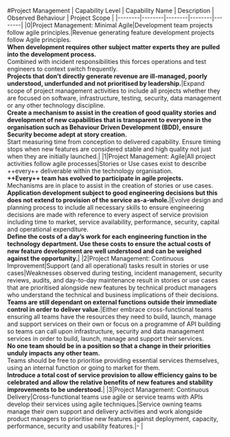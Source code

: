 #Project Management
| Capability Level | Capability Name | Description | Observed Behaviour | Project Scope |
|--------|--------|--------|--------|--------|
|0|Project Management: Minimal Agile|Development team projects follow agile principles.|Revenue generating feature development projects follow Agile principles.<br>**When development requires other subject matter experts they are pulled into the development process.**<br>Combined with incident responsibilities this forces operations and test engineers to context switch frequently.<br>**Projects that don’t directly generate revenue are ill-managed, poorly understood, underfunded and not prioritised by leadership.**|Expand scope of project management activities to include all projects whether they are focused on software, infrastructure, testing, security, data management or any other technology discipline.<br>**Create a mechanism to assist in the creation of good quality stories and development of new capabilities that is transparent to everyone in the organisation such as Behaviour Driven Development (BDD), ensure Security become adept at story creation.**<br>Start measuring time from conception to delivered capability. Ensure timing stops when new features are considered stable and high quality not just when they are initially launched.|
|1|Project Management: Agile|All project activities follow agile processes|Stories or Use cases exist to describe ++every++ deliverable within the technology organisation.<br>**++Every++ team has evolved to participate in agile projects.**<br>Mechanisms are in place to assist in the creation of stories or use cases.<br>**Application development subject to good engineering decisions but this does not extend to provision of the service as-a-whole.**|Evolve design and planning process to include all necessary skills to ensure engineering decisions are made with reference to every aspect of service provision including time to market, service availability, performance, security, capital and operational expenditure.<br>**Define the costs of a day’s work for each engineering function in the technology department. Use these costs to ensure the actual costs of new feature development are well understood and can be weighed against the opportunity.**|
|2|Project Management: Continuous Improvement|Support (and all operational) tasks result in stories or use cases|Weaknesses observed during testing, incident management, security reviews, audits, and day-to-day maintenance result in stories or use cases that are prioritised alongside new features by technical product managers who understand the technical and business implications of their decisions.<br>**Teams are still dependant on external functions outside their immediate control in order to deliver value.**|Either embrace cross-functional teams ensuring all teams have the resources they need to build, launch, manage and support services on their own or focus on a programme of API building so teams can call upon infrastructure, security and data management services in order to build, launch, manage and support their services.<br>**No one team should be in a position so that a change in their priorities unduly impacts any other team.**<br>Teams should be free to prioritise providing essential services themselves, using an internal function or going to market for them.<br>**Introduce a total cost of service provision to allow efficiency gains to be celebrated and allow the relative benefits of new features and stability improvements to be understood.**|
|3|Project Management: Continuous Delivery|Cross-functional teams use agile or service teams with APIs develop their services using agile techniques.|Service owning teams manage their own support and delivery activities and work alongside product managers to prioritise new features against deployment, capacity, performance, security and usability features.|- |
